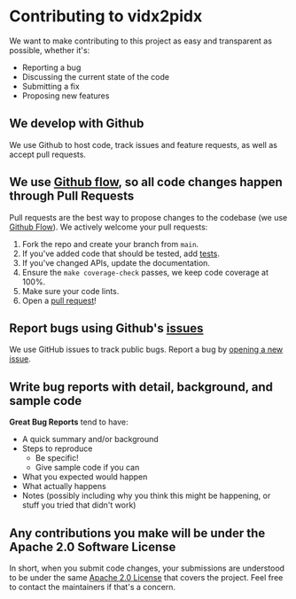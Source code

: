 # Contributing to vidx2pidx
We want to make contributing to this project as easy and transparent as possible, whether it's:

- Reporting a bug
- Discussing the current state of the code
- Submitting a fix
- Proposing new features

## We develop with Github
We use Github to host code, track issues and feature requests, as well as accept pull requests.

## We use [Github flow](https://guides.github.com/introduction/flow/index.html), so all code changes happen through Pull Requests
Pull requests are the best way to propose changes to the codebase (we use [Github Flow](https://guides.github.com/introduction/flow/index.html)). We actively welcome your pull requests:

1. Fork the repo and create your branch from `main`.
2. If you've added code that should be tested, add [tests](https://golang.org/pkg/testing/).
3. If you've changed APIs, update the documentation.
4. Ensure the `make coverage-check` passes, we keep code coverage at 100%.
5. Make sure your code lints.
6. Open a [pull request](https://github.com/Open-CMSIS-Pack/vidx2pidx/pulls)!

## Report bugs using Github's [issues](https://github.com/Open-CMSIS-Pack/vidx2pidx/issues)
We use GitHub issues to track public bugs. Report a bug by [opening a new issue](https://github.com/Open-CMSIS-Pack/vidx2pidx/issues/new).

## Write bug reports with detail, background, and sample code
**Great Bug Reports** tend to have:

- A quick summary and/or background
- Steps to reproduce
  - Be specific!
  - Give sample code if you can
- What you expected would happen
- What actually happens
- Notes (possibly including why you think this might be happening, or stuff you tried that didn't work)

## Any contributions you make will be under the Apache 2.0 Software License
In short, when you submit code changes, your submissions are understood to be under the same [Apache 2.0 License](https://choosealicense.com/licenses/apache-2.0/) that covers the project. Feel free to contact the maintainers if that's a concern.
